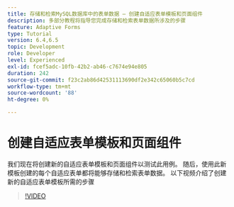 ```yaml
---
title: 存储和检索MySQL数据库中的表单数据 — 创建自适应表单模板和页面组件
description: 多部分教程将指导您完成存储和检索表单数据所涉及的步骤
feature: Adaptive Forms
type: Tutorial
version: 6.4,6.5
topic: Development
role: Developer
level: Experienced
exl-id: fcef5adc-10fb-42b2-ab46-c7674e94e805
duration: 242
source-git-commit: f23c2ab86d42531113690df2e342c65060b5c7cd
workflow-type: tm+mt
source-wordcount: '88'
ht-degree: 0%

---
```


# 创建自适应表单模板和页面组件

我们现在将创建新的自适应表单模板和页面组件以测试此用例。 随后，使用此新模板创建的每个自适应表单都将能够存储和检索表单数据。
以下视频介绍了创建新的自适应表单模板所需的步骤
>[!VIDEO](https://video.tv.adobe.com/v/27828?quality=12&learn=on)
